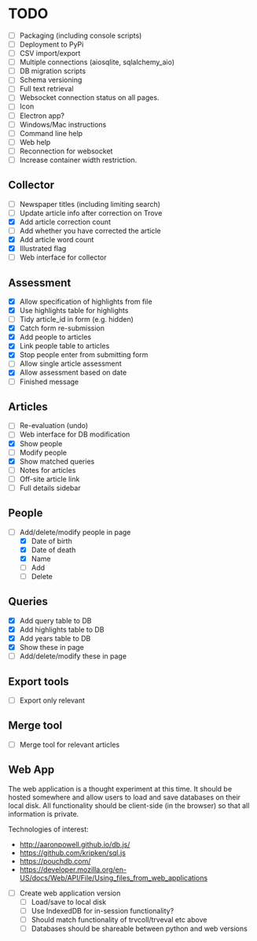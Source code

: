 # TODO

- [ ] Packaging (including console scripts)
- [ ] Deployment to PyPi
- [ ] CSV import/export
- [ ] Multiple connections (aiosqlite, sqlalchemy_aio)
- [ ] DB migration scripts
- [ ] Schema versioning
- [ ] Full text retrieval
- [ ] Websocket connection status on all pages.
- [ ] Icon
- [ ] Electron app?
- [ ] Windows/Mac instructions
- [ ] Command line help
- [ ] Web help
- [ ] Reconnection for websocket
- [ ] Increase container width restriction.

## Collector

- [ ] Newspaper titles (including limiting search)
- [ ] Update article info after correction on Trove
- [x] Add article correction count
- [ ] Add whether you have corrected the article
- [x] Add article word count
- [x] Illustrated flag
- [ ] Web interface for collector

## Assessment

- [x] Allow specification of highlights from file
- [x] Use highlights table for highlights
- [ ] Tidy article_id in form (e.g. hidden)
- [x] Catch form re-submission
- [x] Add people to articles
- [x] Link people table to articles
- [x] Stop people enter from submitting form
- [ ] Allow single article assessment
- [x] Allow assessment based on date
- [ ] Finished message

## Articles

- [ ] Re-evaluation (undo)
- [ ] Web interface for DB modification
- [x] Show people
- [ ] Modify people
- [x] Show matched queries
- [ ] Notes for articles
- [ ] Off-site article link
- [ ] Full details sidebar

## People

- [ ] Add/delete/modify people in page
  - [x] Date of birth
  - [x] Date of death
  - [x] Name
  - [ ] Add
  - [ ] Delete

## Queries

- [x] Add query table to DB
- [x] Add highlights table to DB
- [x] Add years table to DB
- [x] Show these in page
- [ ] Add/delete/modify these in page

## Export tools

- [ ] Export only relevant

## Merge tool

- [ ] Merge tool for relevant articles

## Web App

The web application is a thought experiment at this time. It should be hosted
somewhere and allow users to load and save databases on their local disk. All
functionality should be client-side (in the browser) so that all information is
private.

Technologies of interest:

- http://aaronpowell.github.io/db.js/
- https://github.com/kripken/sql.js
- https://pouchdb.com/
- https://developer.mozilla.org/en-US/docs/Web/API/File/Using_files_from_web_applications

- [ ] Create web application version
  - [ ] Load/save to local disk
  - [ ] Use IndexedDB for in-session functionality?
  - [ ] Should match functionality of trvcoll/trveval etc above
  - [ ] Databases should be shareable between python and web versions
